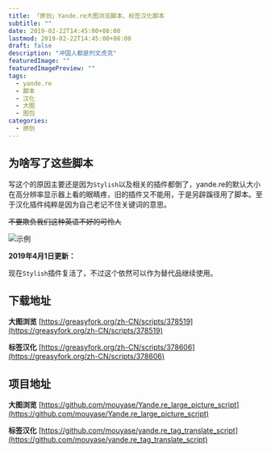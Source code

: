 ```yaml
---
title: 「原创」Yande.re大图浏览脚本、标签汉化脚本
subtitle: ""
date: 2019-02-22T14:45:00+08:00
lastmod: 2019-02-22T14:45:00+08:00
draft: false
description: "冲国人都是列文虎克"
featuredImage: ""
featuredImagePreview: ""
tags: 
  - yande.re
  - 脚本
  - 汉化
  - 大图
  - 图包
categories: 
  - 原创
---
```


<!--more-->

## 为啥写了这些脚本

写这个的原因主要还是因为`Stylish`以及相关的插件都倒了，yande.re的默认大小在高分辨率显示器上看的眼睛疼，旧的插件又不能用，于是另辟蹊径用了脚本。至于汉化插件纯粹是因为自己老记不住关键词的意思。

~~不要欺负我们这种英语不好的可怜人~~

![示例](https://cdn.jsdelivr.net/gh/mouyase/Yojigen.Tech@master/static/assets/1/1.jpg)

**2019年4月1日更新：**

现在`Stylish`插件复活了，不过这个依然可以作为替代品继续使用。

## 下载地址

**大图浏览**
[https://greasyfork.org/zh-CN/scripts/378519](https://greasyfork.org/zh-CN/scripts/378519)

**标签汉化**
[https://greasyfork.org/zh-CN/scripts/378606](https://greasyfork.org/zh-CN/scripts/378606)

## 项目地址

**大图浏览**
[https://github.com/mouyase/Yande.re_large_picture_script](https://github.com/mouyase/Yande.re_large_picture_script)

**标签汉化**
[https://github.com/mouyase/yande.re_tag_translate_script](https://github.com/mouyase/yande.re_tag_translate_script)